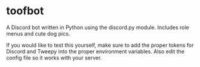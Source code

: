 # toofbot

A Discord bot written in Python using the discord.py module.
Includes role menus and cute dog pics.

If you would like to test this yourself, make sure to add the proper tokens
for Discord and Tweepy into the proper environment variables.
Also edit the config file so it works with your server.
